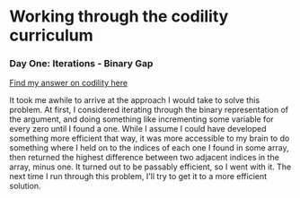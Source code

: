 # Working through the codility curriculum

### Day One: Iterations - Binary Gap

[Find my answer on codility here](https://app.codility.com/demo/results/training89B54Q-WYJ/)

It took me awhile to arrive at the approach I would take to solve this problem. At first, I considered iterating through the binary representation of the argument, and doing something like incrementing some variable for every zero until I found a one. While I assume I could have developed something more efficient that way, it was more accessible to my brain to do something where I held on to the indices of each one I found in some array, then returned the highest difference between two adjacent indices in the array, minus one. It turned out to be passably efficient, so I went with it. The next time I run through this problem, I'll try to get it to a more efficient solution.